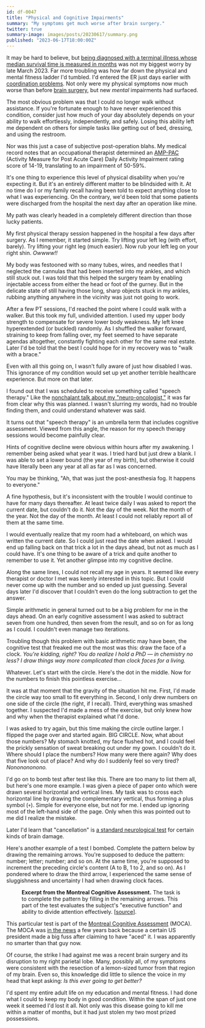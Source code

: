```yaml
---
id: df-0047
title: "Physical and Cognitive Impairments"
summary: "My symptoms get much worse after brain surgery."
twitter: true
summary-image: images/posts/20230617/summary.png
published: "2023-06-17T18:00:00Z"
---
```


It may be hard to believe, but [being diagnosed with a terminal illness whose median survival time is measured in months](/articles/2023/06/06/the-g-word/) was not my biggest worry by late March 2023. Far more troubling was how far down the physical and mental fitness ladder I'd tumbled. I'd entered the ER just days earlier with [coordination problems](/articles/2023/05/18/everyone-has-a-plan/). Not only were my physical symptoms now much worse than before [brain surgery](/articles/2023/06/02/reflections-on-my-brain-surgery/), but new *mental* impairments had surfaced.

The most obvious problem was that I could no longer walk without assistance. If you're fortunate enough to have never experienced this condition, consider just how much of your day absolutely depends on your ability to walk effortlessly, independently, and safely. Losing this ability left me dependent on others for simple tasks like getting out of bed, dressing, and using the restroom.

Nor was this just a case of subjective post-operation blahs. My medical record notes that an occupational therapist determined an [AMP-PAC](https://www.ncbi.nlm.nih.gov/pmc/articles/PMC8195549/) (Activity Measure for Post Acute Care) Daily Activity Impairment rating score of 14-19, translating to an impairment of 50-59%.

It's one thing to experience this level of physical disability when you're expecting it. But it's an entirely different matter to be blindsided with it. At no time do I or my family recall having been told to expect anything close to what I was experiencing. On the contrary, we'd been told that some patients were discharged from the hospital the next day after an operation like mine.

My path was clearly headed in a completely different direction than those lucky patients.

My first physical therapy session happened in the hospital a few days after surgery. As I remember, it started simple. Try lifting your left leg (with effort, barely). Try lifting your right leg (much easier). Now rub your left leg on your right shin. *Owwww!!*

My body was festooned with so many tubes, wires, and needles that I neglected the cannulas that had been inserted into my ankles, and which still stuck out. I was told that this helped the surgery team by enabling injectable access from either the head or foot of the gurney. But in the delicate state of still having those long, sharp objects stuck in my ankles, rubbing anything anywhere in the vicinity was just not going to work.

After a few PT sessions, I'd reached the point where I could walk with a walker. But this took my full, undivided attention. I used my upper body strength to compensate for severe lower body weakness. My left knee hyperextended (or buckled) randomly. As I shuffled the walker forward, straining to keep from falling over, my feet seemed to have separate agendas altogether, constantly fighting each other for the same real estate. Later I'd be told that the best I could hope for in my recovery was to "walk with a brace."

Even with all this going on, I wasn't fully aware of just how disabled I was. This ignorance of my condition would set up yet another terrible healthcare experience. But more on that later.

I found out that I was scheduled to receive something called "speech therapy." Like the [nonchalant talk about my "neuro-oncologist,"](/articles/2023/06/06/the-g-word/) it was far from clear why this was planned. I wasn't slurring my words, had no trouble finding them, and could understand whatever was said.

It turns out that "speech therapy" is an umbrella term that includes cognitive assessment. Viewed from this angle, the reason for my speech therapy sessions would become painfully clear.

Hints of cognitive decline were obvious within hours after my awakening. I remember being asked what year it was. I tried hard but just drew a blank. I was able to set a lower bound (the year of my birth), but otherwise it could have literally been any year at all as far as I was concerned.

You may be thinking, "Ah, that was just the post-anesthesia fog. It happens to everyone."

A fine hypothesis, but it's inconsistent with the trouble I would continue to have for many days thereafter. At least twice daily I was asked to report the current date, but couldn't do it. Not the day of the week. Not the month of the year. Not the day of the month. At least I could not reliably report all of them at the same time.

I would eventually realize that my room had a whiteboard, on which was written the current date. So I could just read the date when asked. I would end up falling back on that trick a lot in the days ahead, but not as much as I could have. It's one thing to be aware of a trick and quite another to remember to use it. Yet another glimpse into my cognitive decline.

Along the same lines, I could not recall my age in years. It seemed like every therapist or doctor I met was keenly interested in this topic. But I could never come up with the number and so ended up just guessing. Several days later I'd discover that I couldn't even do the long subtraction to get the answer.

Simple arithmetic in general turned out to be a big problem for me in the days ahead. On an early cognitive assessment I was asked to subtract seven from one hundred, then seven from the result, and so on for as long as I could. I couldn't even manage two iterations.

Troubling though this problem with basic arithmetic may have been, the cognitive test that freaked me out the most was this: draw the face of a clock. *You're kidding, right? You do realize I hold a PhD &mdash; in chemistry no less? I draw things way more complicated than clock faces for a living.*

Whatever. Let's start with the circle. Here's the dot in the middle. Now for the numbers to finish this pointless exercise...

It was at that moment that the gravity of the situation hit me. First, I'd made the circle way too small to fit everything in. Second, I only drew numbers on one side of the circle (the right, if I recall). Third, everything was smashed together. I suspected I'd made a mess of the exercise, but only knew how and why when the therapist explained what I'd done.

I was asked to try again, but this time making the circle outline larger. I flipped the page over and started again. BIG CIRCLE. Now, what about those numbers? My stomach knotted, my face flushed hot, and I could feel the prickly sensation of sweat breaking out under my gown. I couldn't do it. Where should I place the numbers? How many were there again? Why does that five look out of place? And why do I suddenly feel so very tired? *Nononononono.*

I'd go on to bomb test after test like this. There are too many to list them all, but here's one more example. I was given a piece of paper onto which were drawn several horizontal and vertical lines. My task was to cross each horizontal line by drawing the complementary vertical, thus forming a plus symbol (`+`). Simple for everyone else, but not for me. I ended up ignoring most of the left-hand side of the page. Only when this was pointed out to me did I realize the mistake.

Later I'd learn that "cancellation" is [a standard neurological test](https://pubmed.ncbi.nlm.nih.gov/11778637/) for certain kinds of brain damage.

Here's another example of a test I bombed. Complete the pattern below by drawing the remaining arrows. You're supposed to deduce the pattern: number; letter; number; and so on. At the same time, you're supposed to increment the preceding circle's content (A to B, 1 to 2, and so on). As I pondered where to draw the third arrow, I experienced the same sense of sluggishness and uncertainty I had when drawing clock faces.

<figure>
  <img alt="" src="/images/posts/20230617/mcoa.png">
  <figcaption>
    <strong>Excerpt from the Montreal Cognitive Assessment.</strong></strong> The task is to complete the pattern by filling in the remaining arrows. This part of the test evaluates the subject's "executive function" and ability to divide attention effectively. [<a href="https://www.parkinsons.va.gov/resources/MOCA-Test-English.pdf">source</a>].
  </figcaption>
</figure>

This particular test is part of the [Montreal Cognitive Assessment](https://www.parkinsons.va.gov/resources/MOCA-Test-English.pdf) (MOCA). The MOCA was [in the news](https://www.nbcnews.com/health/mental-health/trump-cognitive-test-what-montreal-cognitive-assessment-exam-n1234762) a few years back because a certain US president made a big fuss after claiming to have "aced" it. I was apparently no smarter than that guy now.

Of course, the strike I had against me was a recent brain surgery and its disruption to my right parietal lobe. Many, possibly all, of my symptoms were consistent with the resection of a lemon-sized tumor from that region of my brain. Even so, this knowledge did little to silence the voice in my head that kept asking: *Is this ever going to get better?*

I'd spent my entire adult life on my education and mental fitness. I had done what I could to keep my body in good condition. Within the span of just one week it seemed I'd lost it all. Not only was this disease going to kill me within a matter of months, but it had just stolen my two most prized possessions.
